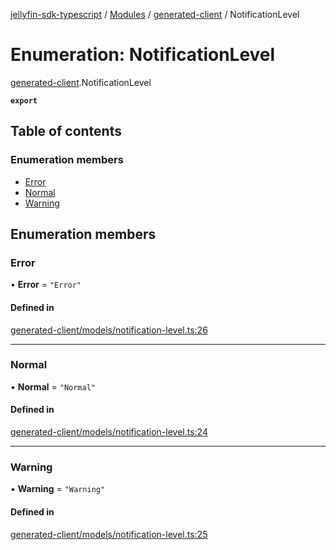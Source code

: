 [jellyfin-sdk-typescript](../README.md) / [Modules](../modules.md) / [generated-client](../modules/generated_client.md) / NotificationLevel

# Enumeration: NotificationLevel

[generated-client](../modules/generated_client.md).NotificationLevel

**`export`**

## Table of contents

### Enumeration members

- [Error](generated_client.NotificationLevel.md#error)
- [Normal](generated_client.NotificationLevel.md#normal)
- [Warning](generated_client.NotificationLevel.md#warning)

## Enumeration members

### Error

• **Error** = `"Error"`

#### Defined in

[generated-client/models/notification-level.ts:26](https://github.com/thornbill/jellyfin-sdk-typescript/blob/350a9a5/src/generated-client/models/notification-level.ts#L26)

___

### Normal

• **Normal** = `"Normal"`

#### Defined in

[generated-client/models/notification-level.ts:24](https://github.com/thornbill/jellyfin-sdk-typescript/blob/350a9a5/src/generated-client/models/notification-level.ts#L24)

___

### Warning

• **Warning** = `"Warning"`

#### Defined in

[generated-client/models/notification-level.ts:25](https://github.com/thornbill/jellyfin-sdk-typescript/blob/350a9a5/src/generated-client/models/notification-level.ts#L25)
